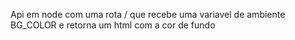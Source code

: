 Api em node com uma rota / que recebe uma variavel de ambiente BG_COLOR e retorna um html com a cor de fundo